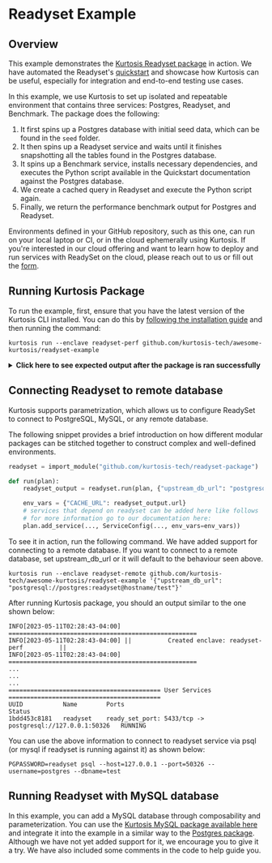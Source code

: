 Readyset Example
===============

## Overview

This example demonstrates the [Kurtosis Readyset package](https://github.com/kurtosis-tech/readyset-package) in action. We have automated the Readyset's [quickstart](https://docs.readyset.io/guides/intro/quickstart/) and showcase how Kurtosis can be useful, especially for integration and end-to-end testing use cases.

In this example, we use Kurtosis to set up isolated and repeatable environment that contains three services: Postgres, Readyset, and Benchmark. The package does the following:

1. It first spins up a Postgres database with initial seed data, which can be found in the `seed` folder.
2. It then spins up a Readyset service and waits until it finishes snapshotting all the tables found in the Postgres database.
3. It spins up a Benchmark service, installs necessary dependencies, and executes the Python script available in the Quickstart documentation against the Postgres database.
4. We create a cached query in Readyset and execute the Python script again.
5. Finally, we return the performance benchmark output for Postgres and Readyset.

Environments defined in your GitHub repository, such as this one, can run on your local laptop or CI, or in the cloud ephemerally using Kurtosis. If you're interested in our cloud offering and want to learn how to deploy and run services with ReadySet on the cloud, please reach out to us or fill out the [form](https://mp2k8nqxxgj.typeform.com/to/U1HcXT1H).

## Running Kurtosis Package

To run the example, first, ensure that you have the latest version of the Kurtosis CLI installed. You can do this by [following the installation guide](https://docs.kurtosistech.com/install) and then running the command:

```shell
kurtosis run --enclave readyset-perf github.com/kurtosis-tech/awesome-kurtosis/readyset-example
```

<details>
<summary> <b>Click here to see expected output after the package is ran successfully </b></summary>

```shell
Starlark code successfully run. Output was:
{
	"postgres_output": "
Result:
['count']
['2418']

Query latencies (in milliseconds):
['43.97', '30.72', '27.59', '26.86', '27.73', '28.66', '29.91', '30.18', '27.58', '28.39', '27.90', '27.56', '27.76', '27.79', '27.88', '28.78', '27.02', '27.14', '27.15', '28.40']

Latency percentiles (in milliseconds):
 p95: 31.38

",
	"readyset_output": "
Result:
['count(coalesce(`public`.`title_ratings`.`tconst`, 0))']
['2418']

Query latencies (in milliseconds):
['46.59', '1.69', '0.31', '0.32', '0.27', '0.25', '0.26', '0.25', '0.24', '0.24', '0.25', '0.24', '0.24', '0.25', '0.24', '0.23', '0.24', '0.25', '0.25', '0.27']

Latency percentiles (in milliseconds):
 p95: 3.94

"
}
INFO[2023-05-11T02:28:43-04:00] ==================================================== 
INFO[2023-05-11T02:28:43-04:00] ||          Created enclave: readyset-perf          || 
INFO[2023-05-11T02:28:43-04:00] ==================================================== 
Name:            readyset-perf
UUID:            0b38c17bd505
Status:          RUNNING
Creation Time:   Thu, 11 May 2023 02:26:38 EDT

========================================= Files Artifacts =========================================
UUID           Name
035d39bd4a27   app
ee3f3f51e90e   postgres_seed_file

========================================== User Services ==========================================
UUID           Name        Ports                                                      Status
506d7165163a   benchmark   <none>                                                     RUNNING
805860c10379   postgres    postgresql: 5432/tcp -> postgresql://127.0.0.1:50322       RUNNING
1bdd453c8181   readyset    ready_set_port: 5433/tcp -> postgresql://127.0.0.1:50326   RUNNING
```
</details>

## Connecting Readyset to remote database

Kurtosis supports parametrization, which allows us to configure ReadySet to connect to PostgreSQL, MySQL, or any remote database.

The following snippet provides a brief introduction on how different modular packages can be stitched together to construct complex and well-defined environments.

```python
readyset = import_module("github.com/kurtosis-tech/readyset-package")

def run(plan):
    readyset_output = readyset.run(plan, {"upstream_db_url": "postgresql://postgres:readyset@hostname/test"})

    env_vars = {"CACHE_URL": readyset_output.url}
    # services that depend on readyset can be added here like follows
    # for more information go to our documentation here:
    plan.add_service(..., ServiceConfig(..., env_vars=env_vars))

```

To see it in action, run the following command. We have added support for connecting to a remote database. If you want to connect to a remote database, set upstream_db_url or it will default to the behaviour seen above.

```shell
kurtosis run --enclave readyset-remote github.com/kurtosis-tech/awesome-kurtosis/readyset-example '{"upstream_db_url": "postgresql://postgres:readyset@hostname/test"}'
```

After running Kurtosis package, you should an output similar to the one shown below:
```
INFO[2023-05-11T02:28:43-04:00] ==================================================== 
INFO[2023-05-11T02:28:43-04:00] ||          Created enclave: readyset-perf          || 
INFO[2023-05-11T02:28:43-04:00] ==================================================== 
...
...
...
========================================== User Services ==========================================
UUID           Name        Ports                                                      Status
1bdd453c8181   readyset    ready_set_port: 5433/tcp -> postgresql://127.0.0.1:50326   RUNNING
```

You can use the above information to connect to readyset service via psql (or mysql if readyset is running against it) as shown below:
```
PGPASSWORD=readyset psql --host=127.0.0.1 --port=50326 --username=postgres --dbname=test
```

## Running Readyset with MySQL database

In this example, you can add a MySQL database through composability and parameterization. You can use the [Kurtosis MySQL package available here](https://github.com/kurtosis-tech/mysql-package) and integrate it into the example in a similar way to the [Postgres package](https://github.com/kurtosis-tech/postgres-package). Although we have not yet added support for it, we encourage you to give it a try. We have also included some comments in the code to help guide you.